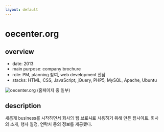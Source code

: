 ```yaml
---
layout: default
---
```


# oecenter.org

## overview

* date: 2013
* main purpose: company brochure
* role: PM, planning 참여, web development 전담
* stacks: HTML, CSS, JavaScript, jQuery, PHP5, MySQL, Apache, Ubuntu


![oecenter.org]({{"/assets/img/project/2013_oecenter_org.jpg"}})
(홈페이지 중 일부)

## description

새롭게 business를 시작하면서 회사의 웹 브로셔로 사용하기 위해 만든 웹사이트. 
회사의 소개, 행사 일정, 연락처 등의 정보를 제공했다. 